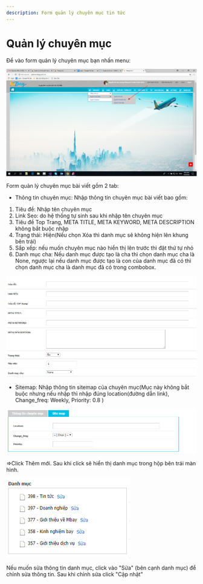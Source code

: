 ```yaml
---
description: Form quản lý chuyên mục tin tức
---
```


# Quản lý chuyên mục

Để vào form quản lý chuyên mục bạn nhấn menu:

![](../../../.gitbook/assets/image%20%2842%29.png)

Form quản lý chuyên mục bài viết gồm 2 tab:

* Thông tin chuyên mục: Nhập thông tin chuyên mục bài viết bao gồm:

1. Tiêu đề: Nhập tên chuyên mục
2. Link Seo: do hệ thống tự sinh sau khi nhập tên chuyên mục
3. Tiêu đề Top Trang, META TITLE, META KEYWORD, META DESCRIPTION không bắt buộc nhập
4. Trạng thái: Hiện\(Nếu chọn Xóa thì danh mục sẽ không hiện lên khung bên trái\)
5. Sắp xếp: nếu muốn chuyên mục nào hiển thị lên trước thì đặt thứ tự nhỏ
6. Danh mục cha: Nếu danh mục được tạo là cha thì chọn danh mục cha là None, ngược lại nếu danh mục được tạo là con của danh mục đã có thì chọn danh mục cha là danh mục đã có trong combobox.

![H&#xEC;nh 1: Nh&#x1EAD;p th&#xF4;ng tin chung chuy&#xEA;n m&#x1EE5;c](../../../.gitbook/assets/image%20%2859%29.png)

* Sitemap: Nhập thông tin sitemap của chuyên mục\(Mục này không bắt buộc nhưng nếu nhập thì nhập đúng location\(đường dẫn link\), Change\_freq: Weekly, Priority: 0.8 \)

![](../../../.gitbook/assets/image%20%2889%29.png)

=&gt;Click Thêm mới. Sau khi click sẽ hiển thị danh mục trong hộp bên trái màn hình.

![H&#xEC;nh 2: Th&#xF4;ng tin danh m&#x1EE5;c](../../../.gitbook/assets/image%20%2862%29.png)

Nếu muốn sửa thông tin danh mục, click vào "Sửa" \(bên cạnh danh mục\) để chỉnh sửa thông tin. Sau khi chỉnh sửa click "Cập nhật"

  




